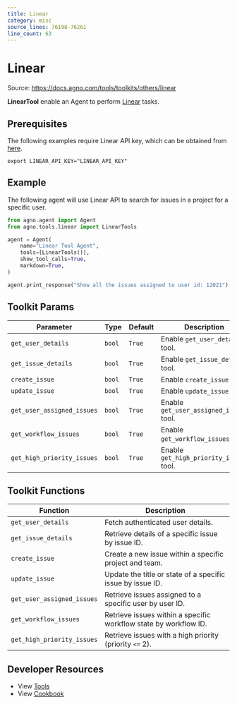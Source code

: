 ```yaml
---
title: Linear
category: misc
source_lines: 76198-76261
line_count: 63
---
```


# Linear
Source: https://docs.agno.com/tools/toolkits/others/linear



**LinearTool** enable an Agent to perform [Linear](https://linear.app/) tasks.

## Prerequisites

The following examples require Linear API key, which can be obtained from [here](https://linear.app/settings/account/security).

```shell
export LINEAR_API_KEY="LINEAR_API_KEY"
```

## Example

The following agent will use Linear API to search for issues in a project for a specific user.

```python cookbook/tools/linear_tools.py
from agno.agent import Agent
from agno.tools.linear import LinearTools

agent = Agent(
    name="Linear Tool Agent",
    tools=[LinearTools()],
    show_tool_calls=True,
    markdown=True,
)

agent.print_response("Show all the issues assigned to user id: 12021")
```

## Toolkit Params

| Parameter                  | Type   | Default | Description                             |
| -------------------------- | ------ | ------- | --------------------------------------- |
| `get_user_details`         | `bool` | `True`  | Enable `get_user_details` tool.         |
| `get_issue_details`        | `bool` | `True`  | Enable `get_issue_details` tool.        |
| `create_issue`             | `bool` | `True`  | Enable `create_issue` tool.             |
| `update_issue`             | `bool` | `True`  | Enable `update_issue` tool.             |
| `get_user_assigned_issues` | `bool` | `True`  | Enable `get_user_assigned_issues` tool. |
| `get_workflow_issues`      | `bool` | `True`  | Enable `get_workflow_issues` tool.      |
| `get_high_priority_issues` | `bool` | `True`  | Enable `get_high_priority_issues` tool. |

## Toolkit Functions

| Function                   | Description                                                      |
| -------------------------- | ---------------------------------------------------------------- |
| `get_user_details`         | Fetch authenticated user details.                                |
| `get_issue_details`        | Retrieve details of a specific issue by issue ID.                |
| `create_issue`             | Create a new issue within a specific project and team.           |
| `update_issue`             | Update the title or state of a specific issue by issue ID.       |
| `get_user_assigned_issues` | Retrieve issues assigned to a specific user by user ID.          |
| `get_workflow_issues`      | Retrieve issues within a specific workflow state by workflow ID. |
| `get_high_priority_issues` | Retrieve issues with a high priority (priority `<=` 2).          |

## Developer Resources

* View [Tools](https://github.com/agno-agi/agno/blob/main/libs/agno/agno/tools/linear.py)
* View [Cookbook](https://github.com/agno-agi/agno/blob/main/cookbook/tools/linear_tools.py)


